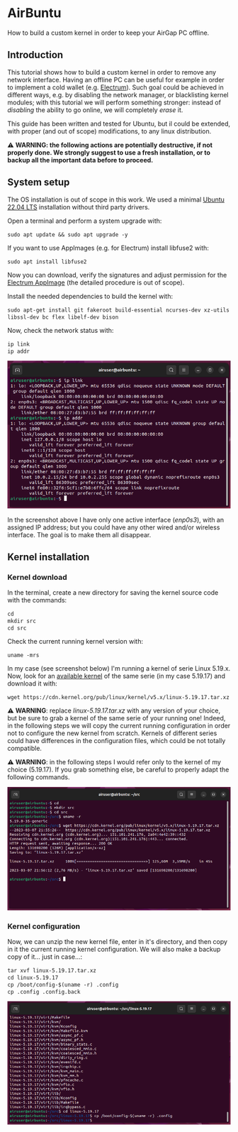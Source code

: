 # AirBuntu
How to build a custom kernel in order to keep your AirGap PC offline.

## Introduction
This tutorial shows how to build a custom kernel in order to remove any network interface.
Having an offline PC can be useful for example in order to implement a cold wallet (e.g. [Electrum](https://electrum.org)). Such goal could be achieved in different ways, e.g. by disabling the network manager, or blacklisting kernel modules; with this tutorial we will perform something stronger: instead of _disabling_ the ability to go online, we will completely _erase_ it.

This guide has been written and tested for Ubuntu, but il could be extended, with proper (and out of scope) modifications, to any linux distribution.

:warning: **WARNING: the following actions are potentially destructive, if not properly done. We strongly suggest to use a fresh installation, or to backup all the important data before to proceed.**


## System setup
The OS installation is out of scope in this work. We used a minimal [Ubuntu 22.04 LTS](https://ubuntu.com/#download) installation without third party drivers.

Open a terminal and perform a system upgrade with:

```
sudo apt update && sudo apt upgrade -y
```

If you want to use AppImages (e.g. for Electrum) install libfuse2 with:

```
sudo apt install libfuse2
```

Now you can download, verify the signatures and adjust permission for the [Electrum AppImage](https://download.electrum.org/4.3.4/electrum-4.3.4-x86_64.AppImage) (the detailed procedure is out of scope).

Install the needed dependencies to build the kernel with:

```
sudo apt-get install git fakeroot build-essential ncurses-dev xz-utils libssl-dev bc flex libelf-dev bison
```

Now, check the network status with:

```
ip link
ip addr
```

![screenshot](/screenshots/network_status_start.png?raw=true)

In the screenshot above I have only one active interface (_enp0s3_), with an assigned IP address; but you could have any other wired and/or wireless interface. The goal is to make them all disappear.

## Kernel installation
### Kernel download
In the terminal, create a new directory for saving the kernel source code with the commands:

```
cd
mkdir src
cd src
```

Check the current running kernel version with:

```
uname -mrs
```

In my case (see screenshot below) I'm running a kernel of serie Linux 5.19.x.<br/>
Now, look for an [available kernel](https://cdn.kernel.org/pub/linux/kernel/v5.x) of the same serie (in my case 5.19.17) and download it with:

```
wget https://cdn.kernel.org/pub/linux/kernel/v5.x/linux-5.19.17.tar.xz
```

:warning: **WARNING**: replace _linux-5.19.17.tar.xz_ with any version of your choice, but be sure to grab a kernel of the same serie of your running one! Indeed, in the following steps we will copy the current running configuration in order not to configure the new kernel from scratch. Kernels of different series could have differences in the configuration files, which could be not totally compatible.

:warning: **WARNING**: in the following steps I would refer only to the kernel of my choice (5.19.17). If you grab something else, be careful to properly adapt the following commands.

![screenshot](/screenshots/kernel_download.png?raw=true)

### Kernel configuration
Now, we can unzip the new kernel file, enter in it's directory, and then copy in it the current running kernel configuration. We will also make a backup copy of it... just in case...:

```
tar xvf linux-5.19.17.tar.xz
cd linux-5.19.17
cp /boot/config-$(uname -r) .config
cp .config .config.back
```

![screenshot](/screenshots/config_copy.png?raw=true)
